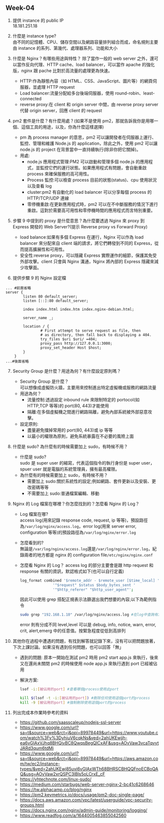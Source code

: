 ## Week-04

1. 提供 instance 的 public IP  
   18.181.251.18
2. 什麼是 instance type?  
   由不同的記憶體、CPU、儲存空間以及網路容量排列組合而成，命名規則主要由 instance 的系列、第幾代、處理器系列、功能和大小
3. 什麼是 Nginx？有哪些用途與特性？
   除了當作一般的 web server 之外，還可以當作反向代理、HTTP cache、load balancer，可以當作 apache 的強化版，nginx 跟 pache 比對於高流量的處理更為快速。
   - HTTP:作為靜態內容（如 HTML、CSS、JavaScript、圖片等）的網頁伺服器，並處理 HTTP request
   - Load balancer:流量分配給多台後端伺服器，使用 round-robin、least-connected
   - reverse proxy:在 client 和 origin server 中間，由 reverse proxy server 代替 origin server，回應 client 的 request
4. pm2 套件是什麼？有什麼用處？(如果不是使用 pm2，那就告訴我你是用哪一個、這個工具的用途，以及，你為什麼這樣選擇)
   - pm 為 process manager 的意思，pm2 可以讓開發者在伺服器上運行、監控、管理和維護 Node.js 的 application，除此之外，使用 pm2 可以讓 node.js 的 project 在背景當中一直持續執行(除非你把它關掉)。
   - 用處:
     - node.js 應用程式管理:PM2 可以啟動和管理多個 node.js 的應用程式，並監控它們的運行狀態。如果應用程式有問題，會自動重啟 process 來確保服務的高可用性。
     - Process 監控:可以檢查 process 目前的狀態(status)、cpu 使用狀況以及查看 log
     - cluster:pm2 有自動化的 load balancer 可以分享每個 process 的 HTTP/TCP/UDP 連線
     - 零停機重啟:在更新應用程式時，pm2 可以在不中斷服務的情況下進行重啟。這對於需要高可用性和零停機時間的應用程式而言特別重要。
5. 步驟 9 中提到的 proxy 是什麼意思？為什麼要透過 Nginx 來 proxy 到 Express 開發的 Web Server?(提示 Reverse proxy vs Forward Proxy)

   - load balance:如果有多個 Express 在運行，Nginx 可以作為 load balancer 來分配來自 client 端的請求，將它們轉發到不同的 Express，從而提高擴展性和可用性。
   - 安全性:reverse proxy，可以隱藏 Express 實際運作的細節，保護其免受外部攻擊。client 只會與 Nginx 溝通，Nginx 將內部的 Express 隱藏來減少攻擊面。

6. 提供步驟 9 的 Nginx 設定檔

```
... #前面省略
server {
        listen 80 default_server;
        listen [::]:80 default_server;

        index index.html index.htm index.nginx-debian.html;

        server_name _;

        location / {
                # First attempt to serve request as file, then
                # as directory, then fall back to displaying a 404.
                try_files $uri $uri/ =404;
                proxy_pass http://127.0.0.1:3000;
                proxy_set_header Host $host;
        }
    }
...#後面省略
```

7. Security Group 是什麼？用途為何？有什麼設定原則嗎？

   - Security Group 是什麼？  
     可以想像成虛擬防火牆，主要用來控制進出特定虛擬機或服務的網路流量
   - 用途為何？
     - 流量控制:透過設定 inbound rule 來限制特定的 portocol(如 HTTP,TCP 等等)的 port(80, 443)才能使用
     - 隔離:在多個虛擬機之間進行網路隔離，避免內部系統被外部惡意攻擊。
   - 設定原則:
     - 盡量避免擋掉常用的 port(80, 443)或 ip 等等
     - 以最小的權限為原則，避免系統暴露在不必要的風險上面

8. 什麼是 sudo? 為什麼有的時候需要加上 sudo，有時候不用？
   - 什麼是 sudo?  
     sudo 是 super user 的縮寫，代表這個指令的執行身份是 super user，spuer user 就是電腦的系統管理員，擁有最高權限。
   - 為什麼有的時候需要加上 sudo，有時候不用？
     - 需要加上 sudo:關於系統性的設定;例如網路、套件更新以及安裝、更改密碼等等
     - 不需要加上 sudo:普通檔案編輯、移動
9. Nginx 的 Log 檔案在哪裡？你怎麼找到的？怎麼看 Nginx 的 Log？

   - Log 檔案在哪?  
     access log(用來記錄 response code, request, ip 等等)，預設路徑為`/var/log/nginx/access.log`，error log(用來 server error, configuration 等等)的預設路徑為`/var/log/nginx/error.log`
   - 怎麼看到的?  
     無論是`/var/log/nginx/access.log`還是`/var/log/nginx/error.log`，紀錄兩者的地方都是 nginx 的 configuration file`/etc/nginx/nginx.conf`
   - 怎麼看 Nginx 的 Log？
     access log 的部分主要會是跟 http request 和 response 有關的資訊，默認格式如下(也可以自行定義)

     ```bash
     log_format combined '$remote_addr - $remote_user [$time_local] '
                    '"$request" $status $body_bytes_sent '
                    '"$http_referer" "$http_user_agent"';
     ```

     因此可以使用 grep 搭配正規表示法篩選出我們想要的內容;以下為範例指令

     ```bash
     sudo grep "192.168.1.10" /var/log/nginx/access.log #在log中查詢有ip是192.168.1.10
     ```

     error 則有分成不同 level,level 可以是 debug, info, notice, warn, error, crit, alert,emerg 中的任意值。按緊急程度從低到高排列

10. 其他你在過程中遭遇的問題，有找到解答就記錄下來，沒有可以把問題放著，下次上課討論。如果沒有遇到任何問題，也可以回答「無」

    - 遇到的問題:
      原本一開始在測試 pm2 時用 pm2 start app.js 來執行，後來又在還尚未關閉 pm2 的時候使用 node app.js 來執行遇到 port 已經被佔用
    - 解決方案:

      ```bash
      lsof -i:[被佔用的port] #查看哪個process使用此port
      ```

      ```bash
      kill $(lsof -t -i:[被佔用的port]) #刪除任何使用這個port的process
      kill -9 [被佔用的port] #強制刪除使用這個port的process
      ```

11. 列出完成本作業時參考的資料
    - https://github.com/saasscaleup/nodejs-ssl-server
    - https://www.google.com/url?sa=t&source=web&rct=j&opi=89978449&url=https://www.youtube.com/watch%3Fv%3DyhiuV6cqkNs&ved=2ahUKEwjjh-ea6vGIAxVJhq8BHQjvBC8QwqsBegQICxAF&usg=AOvVaw3vcaTqvytJARd3qum6tdMi
    - https://www.google.com/url?sa=t&source=web&rct=j&opi=89978449&url=https://aws.amazon.com/tw/ec2/instance-types/&ved=2ahUKEwj85uvi6vGIAxWTh68BHRSCBHQQFnoECBoQAQ&usg=AOvVaw2xrQSPC3lBls5oLCrxE_cF
    - https://yhtechnote.com/linux-sudo/
    - https://medium.com/starbugs/web-server-nginx-2-bc41c6268646
    - https://tw.alphacamp.co/blog/nginx
    - https://pm2.keymetrics.io/docs/usage/pm2-doc-single-page/
    - https://docs.aws.amazon.com/vpc/latest/userguide/vpc-security-groups.html
    - https://docs.nginx.com/nginx/admin-guide/monitoring/logging/
    - https://www.readfog.com/a/1644005463855042560
